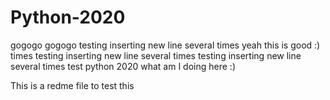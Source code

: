 # Python-2020
gogogo
gogogo
testing inserting new line several times yeah this is good :)
 times
testing inserting new line several times
testing inserting new line several times
test python 2020 what am I doing here :)



This is a redme file to test this  
